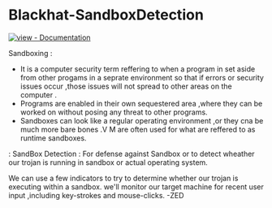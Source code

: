 # Blackhat-SandboxDetection 
<div>
<a href="https://www.codexpace.in/2022/02/sandbox-detection.html" title="Go to project documentation"><img src="https://img.shields.io/badge/view-Documentation-blue?style=for-the-badge" alt="view - Documentation"></a>
</div>

Sandboxing :
- It is a computer security term reffering to when a program in set aside from other progams in a seprate environment so that if errors or security issues occur ,those issues will not spread to other areas on the computer .
- Programs are enabled in their own sequestered area ,where they can be worked on without posing any threat to other programs.
- Sandboxes can look like a regular operating environment ,or they cna be much more bare bones .V M are often used for what are reffered to as runtime sandboxes.

: SandBox Detection :
For defense against Sandbox or to detect wheather our trojan is running in sandbox or actual operating system.

We can use a few indicators to try to determine whether our trojan is executing within a sandbox. we'll monitor our target machine for recent user input ,including key-strokes and mouse-clicks.
                                                                          -ZED
